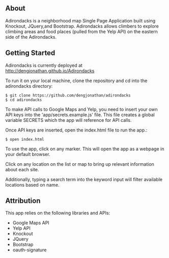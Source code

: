 ## About

Adirondacks is a neighborhood map Single Page Application built using Knockout,
JQuery,and Bootstrap.  Adirondacks allows climbers to explore climbing areas
and food places (pulled from the Yelp API) on the eastern side of the Adirondacks.

## Getting Started

Adirondacks is currently deployed at http://dengjonathan.github.io/Adirondacks

To run it on your local machine, clone the repository and cd into the adirondacks directory:

```
$ git clone https://github.com/dengjonathan/adirondacks
$ cd adirondacks
```
To make API calls to Google Maps and Yelp, you need to insert your own API keys into the
'app/secrets.example.js' file.  This file creates a global variable SECRETS which the
app will reference for API calls.

Once API keys are inserted, open the index.html file to run the app.:

```
$ open index.html
```

To use the app, click on any marker. This will open the app as a webpage in
your default browser.

Click on any location on the list or map to bring up relevant information about each site.

Additionally, typing a search term into the keyword input will filter available locations
based on name.

## Attribution
This app relies on the following libraries and APIs:
* Google Maps API
* Yelp API
* Knockout
* JQuery
* Bootstrap
* oauth-signature
